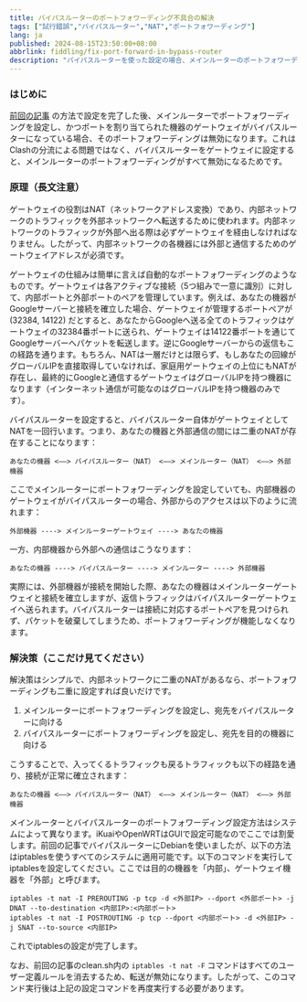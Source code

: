 ```yaml
---
title: バイパスルーターのポートフォワーディング不具合の解決
tags: ["試行錯誤","バイパスルーター","NAT","ポートフォワーディング"]
lang: ja
published: 2024-08-15T23:50:00+08:00
abbrlink: fiddling/fix-port-forward-in-bypass-router
description: "バイパスルーターを使った設定の場合、メインルーターのポートフォワーディングが無効になることがよくあります。これはバイパスルーターのゲートウェイ設定がトラフィックの転送経路を変えるためで、元々メインルーターに依存していたポートフォワーディングが正常に機能しなくなるためです。ゲートウェイの主な役割はアドレス変換を行い、内部ネットワークのトラフィックを外部ネットワークへ転送することです。各内部ネットワーク機器は外部と通信するために必ずゲートウェイを設定する必要があります。この仕組みを理解することで、ポートフォワーディングの不具合解決に役立ちます。"
---
```

### はじめに

[前回の記事](/ja/fiddling/debian-as-bypass-router) の方法で設定を完了した後、メインルーターでポートフォワーディングを設定し、かつポートを割り当てられた機器のゲートウェイがバイパスルーターになっている場合、そのポートフォワーディングは無効になります。これはClashの分流による問題ではなく、バイパスルーターをゲートウェイに設定すると、メインルーターのポートフォワーディングがすべて無効になるためです。

### 原理（長文注意）

ゲートウェイの役割はNAT（ネットワークアドレス変換）であり、内部ネットワークのトラフィックを外部ネットワークへ転送するために使われます。内部ネットワークのトラフィックが外部へ出る際は必ずゲートウェイを経由しなければなりません。したがって、内部ネットワークの各機器には外部と通信するためのゲートウェイアドレスが必須です。

ゲートウェイの仕組みは簡単に言えば自動的なポートフォワーディングのようなものです。ゲートウェイは各アクティブな接続（5つ組みで一意に識別）に対して、内部ポートと外部ポートのペアを管理しています。例えば、あなたの機器がGoogleサーバーと接続を確立した場合、ゲートウェイが管理するポートペアが (32384, 14122) だとすると、あなたからGoogleへ送る全てのトラフィックはゲートウェイの32384番ポートに送られ、ゲートウェイは14122番ポートを通じてGoogleサーバーへパケットを転送します。逆にGoogleサーバーからの返信もこの経路を通ります。もちろん、NATは一層だけとは限らず、もしあなたの回線がグローバルIPを直接取得していなければ、家庭用ゲートウェイの上位にもNATが存在し、最終的にGoogleと通信するゲートウェイはグローバルIPを持つ機器になります（インターネット通信が可能なのはグローバルIPを持つ機器のみです）。

バイパスルーターを設定すると、バイパスルーター自体がゲートウェイとしてNATを一回行います。つまり、あなたの機器と外部通信の間には二重のNATが存在することになります：

```
あなたの機器 <——> バイパスルーター（NAT） <——> メインルーター（NAT） <——> 外部機器
```

ここでメインルーターにポートフォワーディングを設定していても、内部機器のゲートウェイがバイパスルーターの場合、外部からのアクセスは以下のように流れます：

```
外部機器 ----> メインルーターゲートウェイ ----> あなたの機器
```

一方、内部機器から外部への通信はこうなります：

```
あなたの機器 ----> バイパスルーター ----> メインルーター ----> 外部機器
```

実際には、外部機器が接続を開始した際、あなたの機器はメインルーターゲートウェイと接続を確立しますが、返信トラフィックはバイパスルーターゲートウェイへ送られます。バイパスルーターは接続に対応するポートペアを見つけられず、パケットを破棄してしまうため、ポートフォワーディングが機能しなくなります。

### 解決策（ここだけ見てください）

解決策はシンプルで、内部ネットワークに二重のNATがあるなら、ポートフォワーディングも二重に設定すれば良いだけです。

1. メインルーターにポートフォワーディングを設定し、宛先をバイパスルーターに向ける
2. バイパスルーターにポートフォワーディングを設定し、宛先を目的の機器に向ける

こうすることで、入ってくるトラフィックも戻るトラフィックも以下の経路を通り、接続が正常に確立されます：

```
あなたの機器 <——> バイパスルーター（NAT） <——> メインルーター（NAT） <——> 外部機器
```

メインルーターとバイパスルーターのポートフォワーディング設定方法はシステムによって異なります。iKuaiやOpenWRTはGUIで設定可能なのでここでは割愛します。前回の記事でバイパスルーターにDebianを使いましたが、以下の方法はiptablesを使うすべてのシステムに適用可能です。以下のコマンドを実行してiptablesを設定してください。ここでは目的の機器を「内部」、ゲートウェイ機器を「外部」と呼びます。

```shell
iptables -t nat -I PREROUTING -p tcp -d <外部IP> --dport <外部ポート> -j DNAT --to-destination <内部IP>:<内部ポート>
iptables -t nat -I POSTROUTING -p tcp --dport <内部ポート> -d <外部IP> -j SNAT --to-source <内部IP>
```

これでiptablesの設定が完了します。

なお、前回の記事のclean.sh内の `iptables -t nat -F` コマンドはすべてのユーザー定義ルールを消去するため、転送が無効になります。したがって、このコマンド実行後は上記の設定コマンドを再度実行する必要があります。
